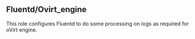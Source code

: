 ## Fluentd/Ovirt_engine

This role configures Fluentd to do some processing on logs as required
for oVirt engine.
